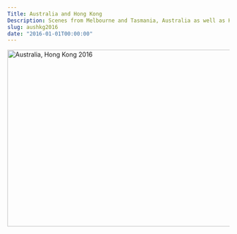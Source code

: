 ```yaml
---
Title: Australia and Hong Kong
Description: Scenes from Melbourne and Tasmania, Australia as well as Hong Kong
slug: aushkg2016
date: "2016-01-01T00:00:00"
---
```


<a data-flickr-embed="true" href="https://www.flickr.com/photos/jonkeane/albums/72157707309712114" title="Australia, Hong Kong 2016"><img src="https://live.staticflickr.com/7800/33393630478_237c7fb2d4_c.jpg" width="800" height="400" alt="Australia, Hong Kong 2016"></a><script async src="//embedr.flickr.com/assets/client-code.js" charset="utf-8"></script>

